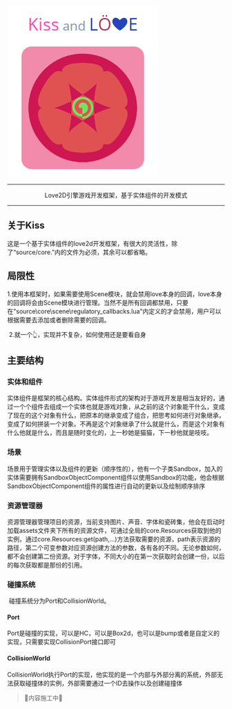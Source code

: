 ![](icon2.png)



------

<center>Love2D引擎游戏开发框架，基于实体组件的开发模式</center>

------



## 关于Kiss

​        这是一个基于实体组件的love2d开发框架，有很大的灵活性，除了“source/core.”内的文件为必须，其余可以都省略。

 ## 局限性

​        1.使用本框架时，如果需要使用Scene模块，就会禁用love本身的回调，love本身的回调将会由Scene模块进行管理。当然不是所有回调都禁用，只要在"source\core\scene\regulatory_callbacks.lua"内定义的才会禁用，用户可以根据需要去添加或者删除需要的回调。

​        2.就一个👆，实现并不复杂，如何使用还是要看自身

## 主要结构

### 实体和组件

​        实体组件是框架的核心结构。实体组件形式的架构对于游戏开发是相当友好的，通过一个个组件去组成一个实体也就是游戏对象，从之前的这个对象能干什么，变成了现在的这个对象有什么，把原本的继承变成了组合，把思考如何进行对象继承，变成了如何拼装一个对象。不再是这个对象继承了什么就是什么，而是这个对象有什么他就是什么，而且是随时变化的，上一秒她是猫猫，下一秒他就是吱吱。

### 场景

​        场景用于管理实体以及组件的更新（顺序性的），他有一个子类Sandbox，加入的实体需要拥有SandboxObjectComponent组件以使用Sandbox的功能，他会根据SandboxObjectComponent组件的属性进行自动的更新以及绘制顺序排序

### 资源管理器

​        资源管理器管理项目的资源，当前支持图片、声音、字体和瓷砖集，他会在启动时加载assets文件夹下所有的资源文件，可通过全局的core.Resources获取到他的实例，通过core.Resources:get(path,...)方法获取需要的资源，path表示资源的路径，第二个可变参数对应资源创建方法的参数，各有各的不同。无论参数如何，都不会创建第二份资源。对于字体，不同大小的在第一次获取时会创建一份，以后的每次获取都是那份的引用。

### 碰撞系统

​        碰撞系统分为Port和CollisionWorld。

#### Port

​        Port是碰撞的实现，可以是HC，可以是Box2d，也可以是bump或者是自定义的实现，只需要实现CollisionPort接口即可

#### CollisionWorld

​        CollisionWorld执行Port的实现，他实现的是一个内部与外部分离的系统，外部无法获取碰撞体的实例，外部需要通过一个ID去操作以及创建碰撞体



> 🔨内容施工中🚧